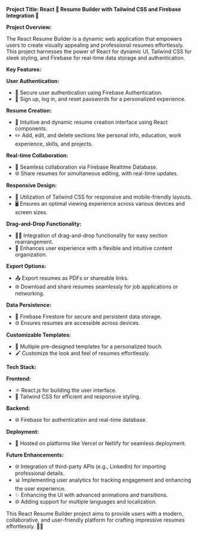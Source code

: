**Project Title: React 🚀 Resume Builder with Tailwind CSS and Firebase Integration 📄**

**Project Overview:**

The React Resume Builder is a dynamic web application that empowers users to create visually appealing and professional resumes effortlessly. This project harnesses the power of React for dynamic UI, Tailwind CSS for sleek styling, and Firebase for real-time data storage and authentication.

**Key Features:**

**User Authentication:**
- 🔐 Secure user authentication using Firebase Authentication.
- 🚀 Sign up, log in, and reset passwords for a personalized experience.

**Resume Creation:**
- 🎨 Intuitive and dynamic resume creation interface using React components.
- ✏️ Add, edit, and delete sections like personal info, education, work experience, skills, and projects.

**Real-time Collaboration:**
- 🔄 Seamless collaboration via Firebase Realtime Database.
- 🌐 Share resumes for simultaneous editing, with real-time updates.

**Responsive Design:**
- 📱 Utilization of Tailwind CSS for responsive and mobile-friendly layouts.
- 🖥️ Ensures an optimal viewing experience across various devices and screen sizes.

**Drag-and-Drop Functionality:**
- 🤹‍♂️ Integration of drag-and-drop functionality for easy section rearrangement.
- 🔄 Enhances user experience with a flexible and intuitive content organization.

**Export Options:**
- 📤 Export resumes as PDFs or shareable links.
- 🌐 Download and share resumes seamlessly for job applications or networking.

**Data Persistence:**
- 💾 Firebase Firestore for secure and persistent data storage.
- 🌐 Ensures resumes are accessible across devices.

**Customizable Templates:**
- 🎨 Multiple pre-designed templates for a personalized touch.
- 🖌️ Customize the look and feel of resumes effortlessly.

**Tech Stack:**

**Frontend:**
- ⚛️ React.js for building the user interface.
- 🎨 Tailwind CSS for efficient and responsive styling.

**Backend:**
- 🌐 Firebase for authentication and real-time database.

**Deployment:**
- 🚀 Hosted on platforms like Vercel or Netlify for seamless deployment.

**Future Enhancements:**

- 🌐 Integration of third-party APIs (e.g., LinkedIn) for importing professional details.
- 📊 Implementing user analytics for tracking engagement and enhancing the user experience.
- ✨ Enhancing the UI with advanced animations and transitions.
- 🌐 Adding support for multiple languages and localization.

This React Resume Builder project aims to provide users with a modern, collaborative, and user-friendly platform for crafting impressive resumes effortlessly. 🚀📄
